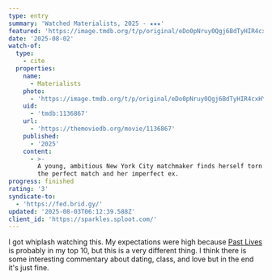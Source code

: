 ```yaml
---
type: entry
summary: 'Watched Materialists, 2025 - ★★★'
featured: 'https://image.tmdb.org/t/p/original/eDo0pNruy0Qgj6BdTyHIR4cxHY8.jpg'
date: '2025-08-02'
watch-of:
  type:
    - cite
  properties:
    name:
      - Materialists
    photo:
      - 'https://image.tmdb.org/t/p/original/eDo0pNruy0Qgj6BdTyHIR4cxHY8.jpg'
    uid:
      - 'tmdb:1136867'
    url:
      - 'https://themoviedb.org/movie/1136867'
    published:
      - '2025'
    content:
      - >-
        A young, ambitious New York City matchmaker finds herself torn between
        the perfect match and her imperfect ex.
progress: finished
rating: '3'
syndicate-to:
  - 'https://fed.brid.gy/'
updated: '2025-08-03T06:12:39.588Z'
client_id: 'https://sparkles.sploot.com/'
---
```

I got whiplash watching this. My expectations were high because [Past Lives](/watched/1706906710-past-lives-2023/) is probably in my top 10, but this is a very different thing. I think there is some interesting commentary about dating, class, and love but in the end it's just fine.
